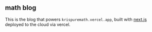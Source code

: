 math blog
---
This is the blog that powers `krispuremath.vercel.app`, built with [next.js](https://nextjs.org/) deployed to the cloud via vercel.

